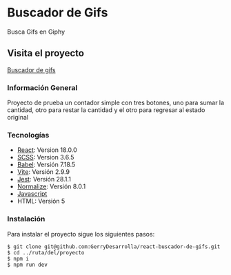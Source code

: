 # Buscador de Gifs
Busca Gifs en Giphy

## Visita el proyecto
<a href="https://gerrydesarrolla.github.io/react-buscador-de-gifs/" target="_blank">Buscador de gifs</a>


### Información General
Proyecto de prueba un contador simple con tres botones, uno para sumar la cantidad, otro para restar la cantidad y el otro para regresar al estado original

### Tecnologías
* [React](https://es.reactjs.org/): Version 18.0.0
* [SCSS](https://sass-lang.com/): Version 3.6.5
* [Babel](https://babeljs.io/): Versión 7.18.5
* [Vite](https://vitejs.dev/): Versión 2.9.9
* [Jest](https://jestjs.io/): Versión 28.1.1
* [Normalize](https://necolas.github.io/normalize.css/): Versión 8.0.1
* [Javascript](https://www.javascript.com/)
* HTML: Versión 5

### Instalación
Para instalar el proyecto sigue los siguientes pasos:
```
$ git clone git@github.com:GerryDesarrolla/react-buscador-de-gifs.git
$ cd ../ruta/del/proyecto
$ npm i
$ npm run dev
```

